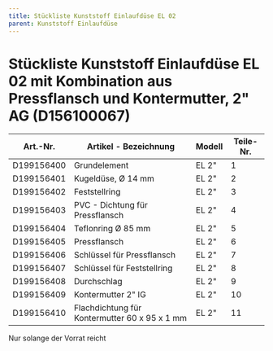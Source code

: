 ```yaml
---
title: Stückliste Kunststoff Einlaufdüse EL 02
parent: Kunststoff Einlaufdüse
---
```


# Stückliste Kunststoff Einlaufdüse EL 02 mit Kombination aus Pressflansch und Kontermutter, 2" AG (D156100067)

| Art.-Nr.   | Artikel - Bezeichnung                         | Modell | Teile-Nr. |
| ---------- | --------------------------------------------- | ------ | --------- |
| D199156400 | Grundelement                                  | EL 2"  | 1         |
| D199156401 | Kugeldüse, Ø 14 mm                            | EL 2"  | 2         |
| D199156402 | Feststellring                                 | EL 2"  | 3         |
| D199156403 | PVC - Dichtung für Pressflansch               | EL 2"  | 4         |
| D199156404 | Teflonring Ø 85 mm                            | EL 2"  | 5         |
| D199156405 | Pressflansch                                  | EL 2"  | 6         |
| D199156406 | Schlüssel für Pressflansch                    | EL 2"  | 7         |
| D199156407 | Schlüssel für Feststellring                   | EL 2"  | 8         |
| D199156408 | Durchschlag                                   | EL 2"  | 9         |
| D199156409 | Kontermutter 2" IG                            | EL 2"  | 10        |
| D199156410 | Flachdichtung für Kontermutter 60 x 95 x 1 mm | EL 2"  | 11        |

Nur solange der Vorrat reicht
